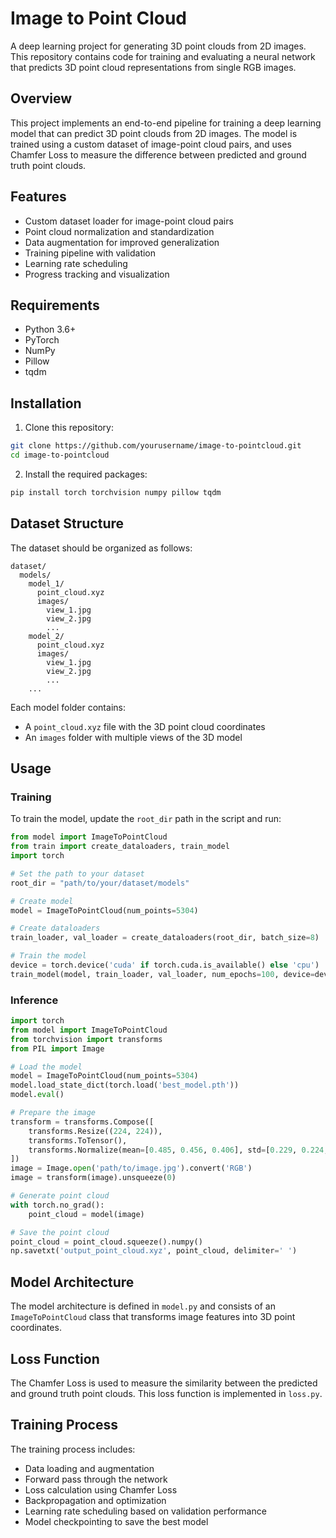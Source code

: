 # Image to Point Cloud

A deep learning project for generating 3D point clouds from 2D images. This repository contains code for training and evaluating a neural network that predicts 3D point cloud representations from single RGB images.

## Overview

This project implements an end-to-end pipeline for training a deep learning model that can predict 3D point clouds from 2D images. The model is trained using a custom dataset of image-point cloud pairs, and uses Chamfer Loss to measure the difference between predicted and ground truth point clouds.

## Features

- Custom dataset loader for image-point cloud pairs
- Point cloud normalization and standardization
- Data augmentation for improved generalization
- Training pipeline with validation
- Learning rate scheduling
- Progress tracking and visualization

## Requirements

- Python 3.6+
- PyTorch
- NumPy
- Pillow
- tqdm

## Installation

1. Clone this repository:
```bash
git clone https://github.com/yourusername/image-to-pointcloud.git
cd image-to-pointcloud
```

2. Install the required packages:
```bash
pip install torch torchvision numpy pillow tqdm
```

## Dataset Structure

The dataset should be organized as follows:

```
dataset/
  models/
    model_1/
      point_cloud.xyz
      images/
        view_1.jpg
        view_2.jpg
        ...
    model_2/
      point_cloud.xyz
      images/
        view_1.jpg
        view_2.jpg
        ...
    ...
```

Each model folder contains:
- A `point_cloud.xyz` file with the 3D point cloud coordinates
- An `images` folder with multiple views of the 3D model

## Usage

### Training

To train the model, update the `root_dir` path in the script and run:

```python
from model import ImageToPointCloud
from train import create_dataloaders, train_model
import torch

# Set the path to your dataset
root_dir = "path/to/your/dataset/models"

# Create model
model = ImageToPointCloud(num_points=5304)

# Create dataloaders
train_loader, val_loader = create_dataloaders(root_dir, batch_size=8)

# Train the model
device = torch.device('cuda' if torch.cuda.is_available() else 'cpu')
train_model(model, train_loader, val_loader, num_epochs=100, device=device)
```

### Inference

```python
import torch
from model import ImageToPointCloud
from torchvision import transforms
from PIL import Image

# Load the model
model = ImageToPointCloud(num_points=5304)
model.load_state_dict(torch.load('best_model.pth'))
model.eval()

# Prepare the image
transform = transforms.Compose([
    transforms.Resize((224, 224)),
    transforms.ToTensor(),
    transforms.Normalize(mean=[0.485, 0.456, 0.406], std=[0.229, 0.224, 0.225])
])
image = Image.open('path/to/image.jpg').convert('RGB')
image = transform(image).unsqueeze(0)

# Generate point cloud
with torch.no_grad():
    point_cloud = model(image)

# Save the point cloud
point_cloud = point_cloud.squeeze().numpy()
np.savetxt('output_point_cloud.xyz', point_cloud, delimiter=' ')
```

## Model Architecture

The model architecture is defined in `model.py` and consists of an `ImageToPointCloud` class that transforms image features into 3D point coordinates.

## Loss Function

The Chamfer Loss is used to measure the similarity between the predicted and ground truth point clouds. This loss function is implemented in `loss.py`.

## Training Process

The training process includes:
- Data loading and augmentation
- Forward pass through the network
- Loss calculation using Chamfer Loss
- Backpropagation and optimization
- Learning rate scheduling based on validation performance
- Model checkpointing to save the best model
